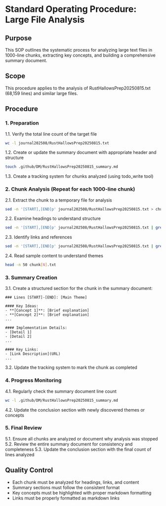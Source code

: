 # Standard Operating Procedure: Large File Analysis

## Purpose
This SOP outlines the systematic process for analyzing large text files in 1000-line chunks, extracting key concepts, and building a comprehensive summary document.

## Scope
This procedure applies to the analysis of RustHallowsPrep20250815.txt (68,159 lines) and similar large files.

## Procedure

### 1. Preparation
1.1. Verify the total line count of the target file
```bash
wc -l journal202508/RustHallowsPrep20250815.txt
```

1.2. Create or update the summary document with appropriate header and structure
```bash
touch .github/DM/RustHallowsPrep20250815_summary.md
```

1.3. Create a tracking system for chunks analyzed (using todo_write tool)

### 2. Chunk Analysis (Repeat for each 1000-line chunk)
2.1. Extract the chunk to a temporary file for analysis
```bash
sed -n '[START],[END]p' journal202508/RustHallowsPrep20250815.txt > chunk[N].txt
```

2.2. Examine headings to understand structure
```bash
sed -n '[START],[END]p' journal202508/RustHallowsPrep20250815.txt | grep -E "^#|^##|^###" | head -n 10
```

2.3. Identify links and references
```bash
sed -n '[START],[END]p' journal202508/RustHallowsPrep20250815.txt | grep -E "http|www\." | head -n 10
```

2.4. Read sample content to understand themes
```bash
head -n 50 chunk[N].txt
```

### 3. Summary Creation
3.1. Create a structured section for the chunk in the summary document:
```
### Lines [START]-[END]: [Main Theme]

#### Key Ideas:
- **[Concept 1]**: [Brief explanation]
- **[Concept 2]**: [Brief explanation]
...

#### Implementation Details:
- [Detail 1]
- [Detail 2]
...

#### Key Links:
- [Link Description](URL)
...
```

3.2. Update the tracking system to mark the chunk as completed

### 4. Progress Monitoring
4.1. Regularly check the summary document line count
```bash
wc -l .github/DM/RustHallowsPrep20250815_summary.md
```

4.2. Update the conclusion section with newly discovered themes or concepts

### 5. Final Review
5.1. Ensure all chunks are analyzed or document why analysis was stopped
5.2. Review the entire summary document for consistency and completeness
5.3. Update the conclusion section with the final count of lines analyzed

## Quality Control
- Each chunk must be analyzed for headings, links, and content
- Summary sections must follow the consistent format
- Key concepts must be highlighted with proper markdown formatting
- Links must be properly formatted as markdown links
